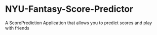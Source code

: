 # NYU-Fantasy-Score-Predictor
A ScorePrediction Application that allows you to predict scores and play with friends
